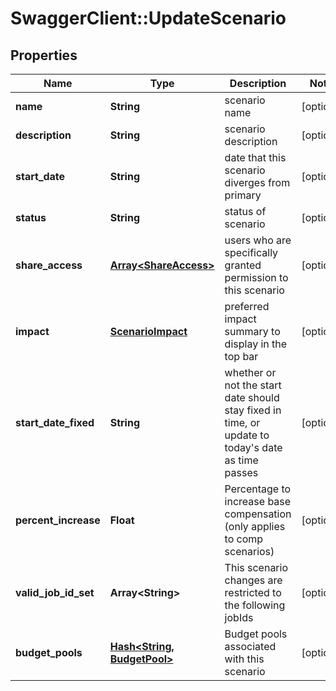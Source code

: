 # SwaggerClient::UpdateScenario

## Properties
Name | Type | Description | Notes
------------ | ------------- | ------------- | -------------
**name** | **String** | scenario name | [optional] 
**description** | **String** | scenario description | [optional] 
**start_date** | **String** | date that this scenario diverges from primary | [optional] 
**status** | **String** | status of scenario | [optional] 
**share_access** | [**Array&lt;ShareAccess&gt;**](ShareAccess.md) | users who are specifically granted permission to this scenario | [optional] 
**impact** | [**ScenarioImpact**](ScenarioImpact.md) | preferred impact summary to display in the top bar | [optional] 
**start_date_fixed** | **String** | whether or not the start date should stay fixed in time, or update to today&#39;s date as time passes | [optional] 
**percent_increase** | **Float** | Percentage to increase base compensation (only applies to comp scenarios) | [optional] 
**valid_job_id_set** | **Array&lt;String&gt;** | This scenario changes are restricted to the following jobIds | [optional] 
**budget_pools** | [**Hash&lt;String, BudgetPool&gt;**](BudgetPool.md) | Budget pools associated with this scenario | [optional] 


